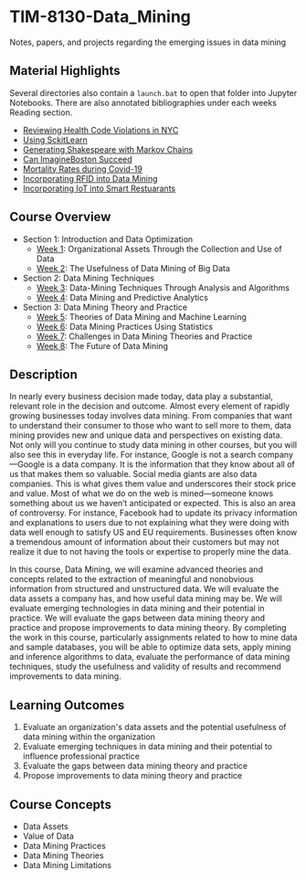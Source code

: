 # TIM-8130-Data_Mining

Notes, papers, and projects regarding the emerging issues in data mining

## Material Highlights

Several directories also contain a `launch.bat` to open that folder into Jupyter Notebooks.  There are also annotated bibliographies under each weeks Reading section.

- [Reviewing Health Code Violations in NYC](Week2_Usefulness_DataMining/BachmeierNTIM8130-2.docx)
- [Using SckitLearn](Week2_Usefulness_DataMining/OpenNYC)
- [Generating Shakespeare with Markov Chains](Week4_DiscoverLogic/McBeth/Shakespeare.ipynb)
- [Can ImagineBoston Succeed](Week5_AnalyzeTheories/BachmeierNTIM8130-5.docx)
- [Mortality Rates during Covid-19](Week6_Statistics/Coronavirus)
- [Incorporating RFID into Data Mining](Week7_Challenges/BachmeierNTIM8130-7.docx)
- [Incorporating IoT into Smart Restuarants](Week8_IoT_Capstone/BachmeierNTIM-8.docx)

## Course Overview

- Section 1: Introduction and Data Optimization
  - [Week 1](Week1_Intro_Data_Optimization): Organizational Assets Through the Collection and Use of Data
  - [Week 2](Week2_Usefulness_DataMining): The Usefulness of Data Mining of Big Data
- Section 2: Data Mining Techniques
  - [Week 3](Week3_Application): Data-Mining Techniques Through Analysis and Algorithms
  - [Week 4](Week4_DiscoverLogic): Data Mining and Predictive Analytics
- Section 3: Data Mining Theory and Practice
  - [Week 5](Week5_AnalyzeTheories): Theories of Data Mining and Machine Learning
  - [Week 6](Week6_Statistics): Data Mining Practices Using Statistics
  - [Week 7](Week7_Challenges): Challenges in Data Mining Theories and Practice
  - [Week 8](Week8_IoT_Capstone): The Future of Data Mining

## Description

In nearly every business decision made today, data play a substantial, relevant role in the decision and outcome. Almost every element of rapidly growing businesses today involves data mining. From companies that want to understand their consumer to those who want to sell more to them, data mining provides new and unique data and perspectives on existing data. Not only will you continue to study data mining in other courses, but you will also see this in everyday life. For instance, Google is not a search company—Google is a data company. It is the information that they know about all of us that makes them so valuable. Social media giants are also data companies. This is what gives them value and underscores their stock price and value. Most of what we do on the web is mined—someone knows something about us we haven’t anticipated or expected. This is also an area of controversy. For instance, Facebook had to update its privacy information and explanations to users due to not explaining what they were doing with data well enough to satisfy US and EU requirements. Businesses often know a tremendous amount of information about their customers but may not realize it due to not having the tools or expertise to properly mine the data.

In this course, Data Mining, we will examine advanced theories and concepts related to the extraction of meaningful and nonobvious information from structured and unstructured data. We will evaluate the data assets a company has, and how useful data mining may be. We will evaluate emerging technologies in data mining and their potential in practice. We will evaluate the gaps between data mining theory and practice and propose improvements to data mining theory. By completing the work in this course, particularly assignments related to how to mine data and sample databases, you will be able to optimize data sets, apply mining and inference algorithms to data, evaluate the performance of data mining techniques, study the usefulness and validity of results and recommend improvements to data mining.

## Learning Outcomes

1. Evaluate an organization's data assets and the potential usefulness of data mining within the organization
2. Evaluate emerging techniques in data mining and their potential to influence professional practice
3. Evaluate the gaps between data mining theory and practice
4. Propose improvements to data mining theory and practice

## Course Concepts

- Data Assets
- Value of Data
- Data Mining Practices
- Data Mining Theories
- Data Mining Limitations
